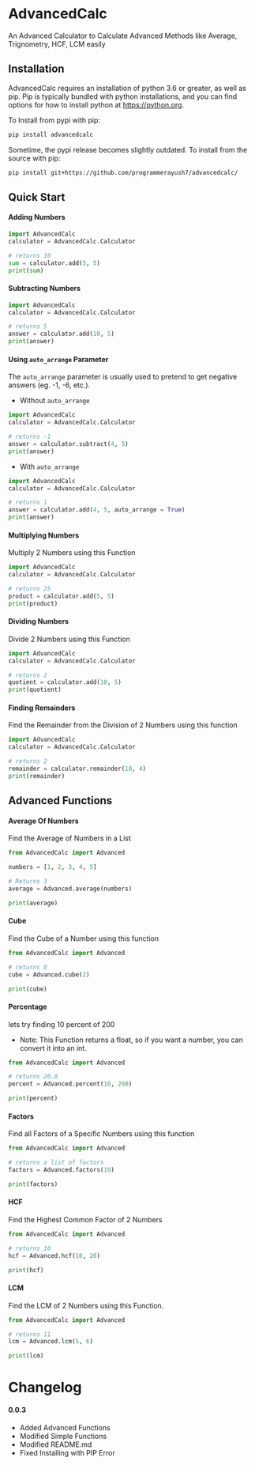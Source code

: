 # AdvancedCalc
An Advanced Calculator to Calculate Advanced Methods like Average, Trignometry, HCF, LCM easily

## Installation
AdvancedCalc requires an installation of python 3.6 or greater, as well as pip. Pip is typically bundled with python installations, and you can find options for how to install python at https://python.org.

To Install from pypi with pip:
```bash
pip install advancedcalc
```
Sometime, the pypi release becomes slightly outdated. To install from the source with pip:
```bash
pip install git+https://github.com/programmerayush7/advancedcalc/
```

## Quick Start

#### Adding Numbers
```python
import AdvancedCalc
calculator = AdvancedCalc.Calculator

# returns 10
sum = calculator.add(5, 5)
print(sum)
```

#### Subtracting Numbers
```python
import AdvancedCalc
calculator = AdvancedCalc.Calculator

# returns 5
answer = calculator.add(10, 5)
print(answer)
```

#### Using `auto_arrange` Parameter
The `auto_arrange` parameter is usually used to pretend to get negative answers (eg. -1, -6, etc.). 

- Without `auto_arrange`
```python
import AdvancedCalc
calculator = AdvancedCalc.Calculator

# returns -1
answer = calculator.subtract(4, 5)
print(answer)
```
- With `auto_arrange`
```python
import AdvancedCalc
calculator = AdvancedCalc.Calculator

# returns 1
answer = calculator.add(4, 5, auto_arrange = True)
print(answer)
```

#### Multiplying Numbers
Multiply 2 Numbers using this Function
```python
import AdvancedCalc
calculator = AdvancedCalc.Calculator

# returns 25
product = calculator.add(5, 5)
print(product)
```

#### Dividing Numbers
Divide 2 Numbers using this Function

```python
import AdvancedCalc
calculator = AdvancedCalc.Calculator

# returns 2
quotient = calculator.add(10, 5)
print(quotient)
```

#### Finding Remainders
Find the Remainder from the Division of 2 Numbers using this function

```python
import AdvancedCalc
calculator = AdvancedCalc.Calculator

# returns 2
remainder = calculator.remainder(10, 4)
print(remainder)
```

## Advanced Functions

#### Average Of Numbers
Find the Average of Numbers in a List

```python
from AdvancedCalc import Advanced

numbers = [1, 2, 3, 4, 5]

# Returns 3
average = Advanced.average(numbers)

print(average)
```

#### Cube
Find the Cube of a Number using this function
```python
from AdvancedCalc import Advanced

# returns 8
cube = Advanced.cube(2)

print(cube)
```

#### Percentage
lets try finding 10 percent of 200
- Note: This Function returns a float, so if you want a number, you can convert it into an int.

```python
from AdvancedCalc import Advanced

# returns 20.0
percent = Advanced.percent(10, 200)

print(percent)
```

#### Factors
Find all Factors of a Specific Numbers using this function

```python
from AdvancedCalc import Advanced

# returns a list of factors
factors = Advanced.factors(10)

print(factors)
```

#### HCF
Find the Highest Common Factor of 2 Numbers

```python
from AdvancedCalc import Advanced

# returns 10
hcf = Advanced.hcf(10, 20)

print(hcf)
```

#### LCM
Find the LCM of 2 Numbers using this Function.

```python
from AdvancedCalc import Advanced

# returns 11
lcm = Advanced.lcm(5, 6)

print(lcm)
```

# Changelog

#### 0.0.3
- Added Advanced Functions
- Modified Simple Functions
- Modified README.md
- Fixed Installing with PIP Error
